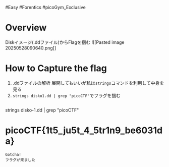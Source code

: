 #Easy #Forentics #picoGym_Exclusive
# Overview
Diskイメージ(.ddファイル)からFlagを掴む
![[Pasted image 20250528090640.png]]

# How to Capture the flag
1. .ddファイルの解析
   展開してもいいが私は`strings`コマンドを利用して中身を見る
2. `strings disko1.dd | grep "picoCTF"`でフラグを掴む
   ```sh
strings disko-1.dd | grep "picoCTF"
# picoCTF{1t5_ju5t_4_5tr1n9_be6031da}
   ```
   Gotcha!
   フラグが来ました